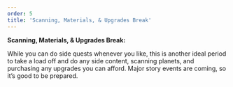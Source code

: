 ```yaml
---
order: 5
title: 'Scanning, Materials, & Upgrades Break'
---
```


**Scanning, Materials, & Upgrades Break:**

While you can do side quests whenever you like, this is another ideal period to take a load off and do any side content, scanning planets, and purchasing any upgrades you can afford. Major story events are coming, so it’s good to be prepared.

